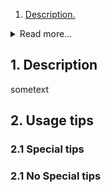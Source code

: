1.  [ Description. ](#1)
<details>
<summary>Read more...</summary>
2.  [ Usage tips. ](#2)
* 2.1.  [ Special tips. ](#2.1)
* 2.2.  [ No Special tips. ](#2.1)
</details>    


<a name="1"></a>
## 1. Description
sometext
<a name="2"></a>
## 2. Usage tips
<a name="2.1"></a>
### 2.1 Special tips
<a name="2.2"></a>
### 2.1 No Special tips
    
